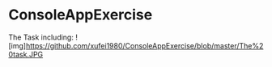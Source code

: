 # ConsoleAppExercise
The Task including:
![img]https://github.com/xufei1980/ConsoleAppExercise/blob/master/The%20task.JPG
